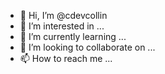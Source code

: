 - 👋 Hi, I’m @cdevcollin
- 👀 I’m interested in ...
- 🌱 I’m currently learning ...
- 💞️ I’m looking to collaborate on ...
- 📫 How to reach me ...

<!---
cdevcollin/cdevcollin is a ✨ special ✨ repository because its `README.md` (this file) appears on your GitHub profile.
You can click the Preview link to take a look at your changes.
--->
